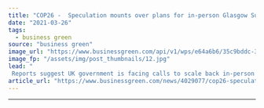 ```yaml
---
title: "COP26 -  Speculation mounts over plans for in-person Glasgow Summit"
date: "2021-03-26"
tags: 
  - business green
source: "business green"
image_url: "https://www.businessgreen.com/api/v1/wps/e64a6b6/35c9bddc-32e4-4b6a-b25a-b3479c656774/9/Glasgow-CreditMarioGuti-185x114.jpg"
image_fp: "/assets/img/post_thumbnails/12.jpg"
lead: "
 Reports suggest UK government is facing calls to scale back in-person component of high profile Climate Summit, as concerns over coronavirus risks continue ..."
article_url: "https://www.businessgreen.com/news/4029077/cop26-speculation-mounts-plans-person-glasgow-summit"
---
```


---
